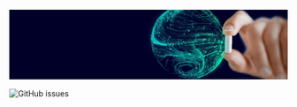 ![freeCodeCamp Social Banner](https://github.com/Anirudh-Pawar/git-repo/blob/main/1646728837945.jpg)

![GitHub issues](https://img.shields.io/github/issues/Anirudh-Pawar/git-repo)

